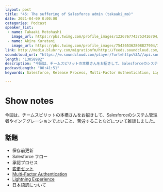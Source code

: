 ```yaml
---
layout: post
title: "45: The suffering of Salesforce admin (takaaki_mo)"
date: 2021-04-09 0:00:00
categories: Podcast
speaker_list:
 - name: Takaaki Motohashi
   image_url: https://pbs.twimg.com/profile_images/1226767743753416704/O8lEq7eE_400x400.jpg
 - name: Akira Kuratani
   image_url: https://pbs.twimg.com/profile_images/754365362808827904/Ig84TgbE_400x400.jpg
link: http://media.blubrry.com/migrationfm/http://feeds.soundcloud.com/stream/1027028503-migrationfm-45-the-suffering-of-salesforce-admin-takaaki_mo.mp3
soundcloud_url: "https://w.soundcloud.com/player/?url=https%3A//api.soundcloud.com/tracks/1027028503%3Fsecret_token%3Ds-81rtnfUXWUe&color=%23ff5500&auto_play=false&hide_related=false&show_comments=true&show_user=true&show_reposts=false&show_teaser=true&visual=true"
length: "13058982"
description: "今回は、チームスピリットの本橋さんをお招きして、Salesforceのシステム管理者やインテグレーションでよいこと、苦労することなどについて雑談しました。"
podcastLength: "00:41:51"
keywords: Salesforce, Release Process, Multi-Factor Authentication, Lightning Experience

---
```


# Show notes

今回は、チームスピリットの本橋さんをお招きして、Salesforceのシステム管理者やインテグレーションでよいこと、苦労することなどについて雑談しました。

## 話題
- 保存前更新
- Salesforce フロー
- 承認プロセス
- [変更セット](https://trailhead.salesforce.com/ja/content/learn/modules/declarative-change-set-development)
- [Multi-Factor Authentication](https://trailhead.salesforce.com/ja/content/learn/modules/identity_login/identity_login_2fa)
- [Lightning Experience](https://trailhead.salesforce.com/ja/content/learn/modules/lex_migration_introduction/lex_migration_introduction_whatis)
- 日本語訳について
